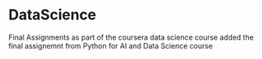 # DataScience
Final Assignments as part of the coursera data science course
added the final assignemnt from Python for AI and Data Science course
